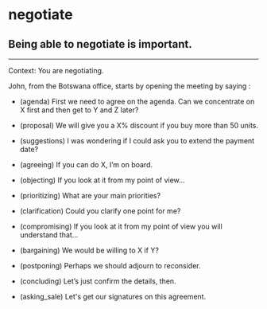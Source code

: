 # negotiate
## Being able to negotiate is important.



---
Context: You are negotiating.

        
John, from the Botswana office, starts by opening the meeting by saying :

- (agenda) First we need to agree on the agenda. Can we concentrate on X first and then get to Y and Z later? 

- (proposal) We will give you a X% discount if you buy more than 50 units. 
 
- (suggestions) I was wondering if I could ask you to extend the payment date? 

- (agreeing) If you can do X, I’m on board. 

- (objecting) If you look at it from my point of view… 

- (prioritizing) What are your main priorities? 

- (clarification) Could you clarify one point for me? 

- (compromising) If you look at it from my point of view you will understand that… 

- (bargaining) We would be willing to X if Y? 

- (postponing) Perhaps we should adjourn to reconsider. 

- (concluding) Let’s just confirm the details, then. 

- (asking_sale) Let's get our signatures on this agreement. 

